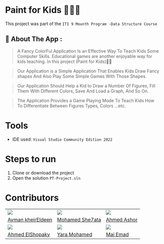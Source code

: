 # Paint for Kids 👧🎨👦

This project was part of the
`ITI 9 Mounth Program -Data Structure Course`

## 🚀 About The App :

> A Fancy ColorFul Application Is an Effective Way To Teach Kids Some Computer Skills.
> Educational games are another enjoyable way for kids teaching.
> In this project (Paint for Kids)👦🔥

> Our Application is a Simple Application That Enables Kids Draw Fancy shapes And Also Play Some
> Simple Games With Those Shapes.

> Our Application Should Help a Kid to Draw a Number Of Figures, Fill
> Them With Different Colors, Save And Load a Graph, And So On.

> The Application Provides a Game Playing Mode To Teach Kids
> How To Differentiate Between Figures Types, Colors …etc.

# Tools

- IDE used: `Visual Studio Community Edition 2022`

# Steps to run

1. Clone or download the project
2. Open the solution `PT-Project.sln`

# Contributors

<table>
  <tr>
    <td>
      <img src="https://avatars.githubusercontent.com/u/72627215?v=4"> </img>
    </td>
    <td>
      <img src="https://avatars.githubusercontent.com/u/33490779?v=4"></img>
    </td>
    <td>
      <img src="https://avatars.githubusercontent.com/u/75224277?v=4"></img>
    </td>
  </tr>
  <tr>
    <td>
      <a href="https://github.com/AymanxMohamed"> Ayman kheirEldeen </a>
    </td>
    <td>
      <a href="https://github.com/Mohamed159716"> Mohamed She7ata </a>
    </td>
     <td>
      <a href="https://github.com/AshourDono"> Ahmed Ashor </a>
    </td>
  </tr>
   <tr>
    <td>
      <img src="https://avatars.githubusercontent.com/u/58668061?v=4"> </img>
    </td>
    <td>
      <img src="https://avatars.githubusercontent.com/u/97316532?v=4"></img>
    </td>
    <td>
      <img src="https://avatars.githubusercontent.com/u/33490779?v=4"></img>
    </td>
  </tr>
  <tr>
    <td>
      <a href="https://github.com/ahmedelshopaky"> Ahmed ElShopaky </a>
    </td>
    <td>
      <a href="https://github.com/YaraMohammed98"> Yara Mohamed </a>
    </td>
     <td>
      <a href="#"> Mai Emad </a>
    </td>
  </tr>
</table>
